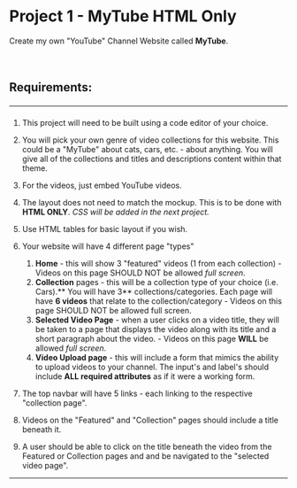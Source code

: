 # Project 1 - MyTube **HTML Only**
Create my own "YouTube" Channel Website called **MyTube**.
<br>
<br>
<br>

## Requirements: <hr>
1. This project will need to be built using a code editor of your choice.
   
2. You will pick your own genre of video collections for this website. This could be a "MyTube" about cats, cars, etc. -  about anything. You will give all of the collections and titles and descriptions content within that theme.
   
3. For the videos, just embed YouTube videos.
   
4. The layout does not need to match the mockup. This is to be done with **HTML ONLY**. _CSS will be added in the next project._
   
5. Use HTML tables for basic layout if you wish.
   
6. Your website will have 4 different page "types"
   1. **Home** - this will show 3 "featured" videos (1 from each collection) - Videos on this page SHOULD NOT be allowed _full screen_.
   2. **Collection** pages -  this will be a collection type of your choice (i.e. Cars).** You will have 3** collections/categories. Each page will have **6 videos** that relate to the collection/category - Videos on this page SHOULD NOT be allowed full screen.
   3. **Selected Video Page** - when a user clicks on a video title, they will be taken to a page that displays the video along with its title and a short paragraph about the video. - Videos on this page **WILL** be allowed _full screen_.
   4. **Video Upload page** - this will include a form that mimics the ability to upload videos to your channel. The input's and label's should include **ALL required attributes** as if it were a working form.

7. The top navbar will have 5 links - each linking to the respective "collection page".

8. Videos on the "Featured" and "Collection" pages should include a title beneath it.

9. A user should be able to click on the title beneath the video from the Featured or Collection pages and and be navigated to the "selected video page".
<hr>



